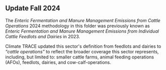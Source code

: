 ## Update Fall 2024 
The *Enteric Fermentation and Manure Management Emissions from Cattle Operations* 2024 methodology in this folder
was previously known as *Enteric Fermentation and Manure Management Emissions from Individual Cattle Feedlots and Dairies* in 2023.

Climate TRACE updated this sector's definition from feedlots and dairies to *“cattle operations”* to reflect the broader coverage this sector represents, including, but limited to: smaller cattle farms, animal feeding operations (AFOs), feedlots, dairies, and cow-calf-operations.
